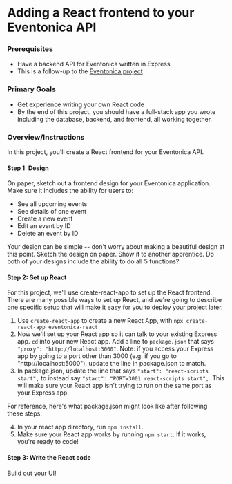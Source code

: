 # Adding a React frontend to your Eventonica API

### Prerequisites
* Have a backend API for Eventonica written in Express
* This is a follow-up to the [Eventonica project](https://github.com/Techtonica/curriculum/blob/eventonica-react/projects/eventonica-project.md)

### Primary Goals
* Get experience writing your own React code 
* By the end of this project, you should have a full-stack app you wrote including the database, backend, and frontend, 
all working together.

### Overview/Instructions
In this project, you'll create a React frontend for your Eventonica API.

#### Step 1: Design
On paper, sketch out a frontend design for your Eventonica application. Make sure it includes the ability for users to:
- See all upcoming events
- See details of one event
- Create a new event
- Edit an event by ID
- Delete an event by ID

Your design can be simple -- don't worry about making a beautiful design at this point. Sketch the design on paper. 
Show it to another apprentice. Do both of your designs include the ability to do all 5 functions?

#### Step 2: Set up React
For this project, we'll use create-react-app to set up the React frontend. There are many possible ways to set up React, 
and we're going to describe one specific setup that will make it easy for you to deploy your project later.

1. Use `create-react-app` to create a new React App, with `npx create-react-app eventonica-react`
2. Now we'll set up your React app so it can talk to your existing Express app. 
`cd` into your new React app. Add a line to `package.json` that says `"proxy": "http://localhost:3000"`.
Note: if you access your Express app by going to a port other than 3000 (e.g. if you go to "http://localhost:5000"), update the line in package.json to match.
3. In package.json, update the line that says `"start": "react-scripts start",` to instead say `"start": "PORT=3001 react-scripts start",`. 
This will make sure your React app isn't trying to run on the same port as your Express app.

For reference, here's what package.json might look like after following these steps:


4. In your react app directory, run `npm install`.
5. Make sure your React app works by running `npm start`. If it works, you're ready to code! 

#### Step 3: Write the React code
Build out your UI!

